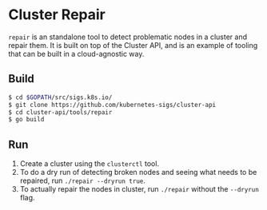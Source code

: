 # Cluster Repair
`repair` is an standalone tool to detect problematic nodes in a cluster and
repair them. It is built on top of the Cluster API, and is an example of tooling
that can be built in a cloud-agnostic way.

## Build

```bash
$ cd $GOPATH/src/sigs.k8s.io/
$ git clone https://github.com/kubernetes-sigs/cluster-api
$ cd cluster-api/tools/repair
$ go build
```

## Run
1) Create a cluster using the `clusterctl` tool.
2) To do a dry run of detecting broken nodes and seeing what needs to be
repaired, run `./repair --dryrun true`.
3) To actually repair the nodes in cluster, run `./repair` without the
`--dryrun` flag.
